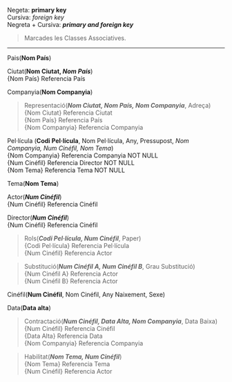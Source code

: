 Negeta: **primary key**  
Cursiva: _foreign key_  
Negreta + Cursiva: **_primary and foreign key_**  

>Marcades les Classes Associatives.  

---

Pais(**Nom País**)

Ciutat(**Nom Ciutat, _Nom País_**)  
{Nom País} Referencia País

Companyia(**Nom Companyia**)

> Representació(**_Nom Ciutat, Nom País, Nom Companyia_**, Adreça)  
{Nom Ciutat} Referencia Ciutat   
{Nom País} Referencia País  
{Nom Companyia} Referencia Companyia  

Pel·lícula (**Codi Pel·lícula**, Nom Pel·lícula, Any, Pressupost, *Nom Companyia, Num Cinéfil, Nom Tema*)  
{Nom Companyia} Referencia Companyia NOT NULL   
{Num Cinéfil} Referencia Director NOT NULL   
{Nom Tema} Referencia Tema NOT NULL  

Tema(**Nom Tema**)  

Actor(**_Num Cinéfil_**)  
{Num Cinéfil} Referencia Cinéfil

Director(**_Num Cinéfil_**)   
{Num Cinéfil} Referencia Cinéfil

>Rols(**_Codi Pel·lícula, Num Cinéfil_**, Paper)  
{Codi Pel·lícula} Referencia Pel·lícula  
{Num Cinéfil} Referencia Actor  

>Substitució(**_Num Cinéfil A, Num Cinéfil B_**, Grau Substitució)  
{Num Cinéfil A} Referencia Actor  
{Num Cinéfil B} Referencia Actor

Cinéfil(**Num Cinéfil**, Nom Cinéfil, Any Naixement, Sexe)

Data(**Data alta**)  

>Contractació(**_Num Cinéfil, Data Alta, Nom Companyia_**, Data Baixa)  
{Num Cinéfil} Referencia Cinéfil  
{Data Alta} Referencia Data   
{Nom Companyia} Referencia Companyia   

>Habilitat(**_Nom Tema, Num Cinéfil_**)  
{Nom Tema} Referencia Tema  
{Num Cinéfil} Referencia Actor

